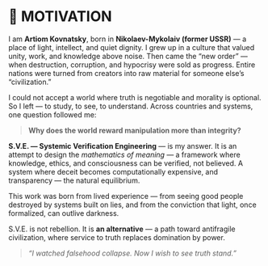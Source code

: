 # 🎯 MOTIVATION

I am **Artiom Kovnatsky**, born in **Nikolaev-Mykolaiv (former USSR)** — a place of light, intellect, and quiet dignity.
I grew up in a culture that valued unity, work, and knowledge above noise.
Then came the “new order” — when destruction, corruption, and hypocrisy were sold as progress.
Entire nations were turned from creators into raw material for someone else’s “civilization.”

I could not accept a world where truth is negotiable and morality is optional.
So I left — to study, to see, to understand.
Across countries and systems, one question followed me:

> **Why does the world reward manipulation more than integrity?**

**S.V.E. — Systemic Verification Engineering** — is my answer.
It is an attempt to design the *mathematics of meaning* — a framework where knowledge, ethics, and consciousness can be verified, not believed.
A system where deceit becomes computationally expensive, and transparency — the natural equilibrium.

This work was born from lived experience — from seeing good people destroyed by systems built on lies,
and from the conviction that light, once formalized, can outlive darkness.

S.V.E. is not rebellion.
It is **an alternative** — a path toward antifragile civilization,
where service to truth replaces domination by power.

> *“I watched falsehood collapse. Now I wish to see truth stand.”*